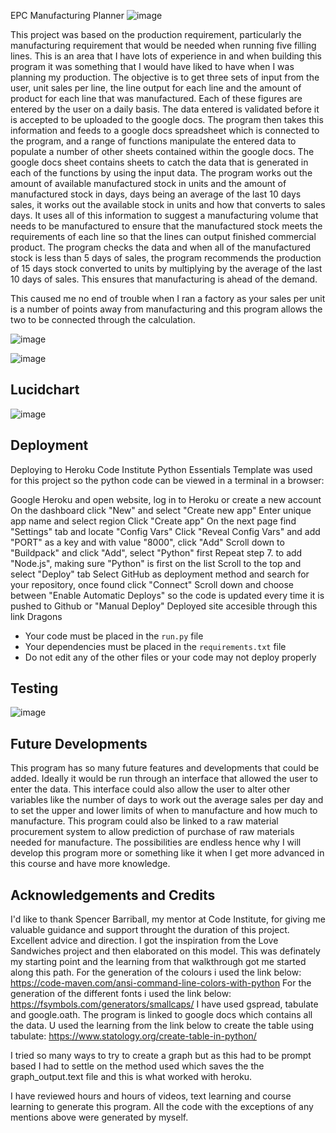 EPC Manufacturing Planner
![image](https://github.com/Declan444/EPCProductionScheduler/assets/119152450/cbdeee66-2056-424e-b491-35b8ba56aecd)

This project was based on the production requirement, particularly the manufacturing requirement that would be needed when running five filling lines. This is an area that I have lots of experience in and when building this program it was something that I would have liked to have when I was planning my production. The objective is to get three sets of input from the user, unit sales per line, the line output for each line and the amount of product for each line that was manufactured. Each of these figures are entered by the user on a daily basis. The data entered is validated before it is accepted to be uploaded to the google docs.  The program then takes this information and feeds to a google docs spreadsheet which is connected to the program, and a range of functions manipulate the entered data to populate a number of other sheets contained within the google docs. The google docs sheet contains sheets to catch the data that is generated in each of the functions by using the input data. The program works out the amount of available manufactured stock in units and the amount of manufactured stock in days, days being an average of the last 10 days sales, it works out the available stock in units and how that converts to sales days. It uses all of this information to suggest a manufacturing volume that needs to be manufactured to ensure that the manufactured stock meets the requirements of each line so that the lines can output finished commercial product. The program checks the data and when all of the manufactured stock is less than 5 days of sales, the program recommends the production of 15 days stock converted to units by multiplying by the average of the last 10 days of sales. This ensures that manufacturing is ahead of the demand. 

This caused me no end of trouble when I ran a factory as your sales per unit is a number of points away  from manufacturing and this program allows the two to be connected through the calculation. 


![image](https://github.com/Declan444/EPCProductionScheduler/assets/119152450/aededa87-c4d7-4954-9395-5f9bc91e5f5e)

![image](https://github.com/Declan444/EPCProductionScheduler/assets/119152450/94a72ac9-3070-4114-8e5f-4f4fbfb2e13d)

## Lucidchart
![image](https://github.com/Declan444/EPCProductionScheduler/assets/119152450/a1149479-7c93-41ef-840b-4eaf441b5b99)


## Deployment
Deploying to Heroku
Code Institute Python Essentials Template was used for this project so the python code can be viewed in a terminal in a browser:

Google Heroku and open website, log in to Heroku or create a new account
On the dashboard click "New" and select "Create new app"
Enter unique app name and select region
Click "Create app"
On the next page find "Settings" tab and locate "Config Vars"
Click "Reveal Config Vars" and add "PORT" as a key and with value "8000", click "Add"
Scroll down to "Buildpack" and click "Add", select "Python" first
Repeat step 7. to add "Node.js", making sure "Python" is first on the list
Scroll to the top and select "Deploy" tab
Select GitHub as deployment method and search for your repository, once found click "Connect"
Scroll down and choose between "Enable Automatic Deploys" so the code is updated every time it is pushed to Github or "Manual Deploy"
Deployed site accesible through this link Dragons


- Your code must be placed in the `run.py` file
- Your dependencies must be placed in the `requirements.txt` file
- Do not edit any of the other files or your code may not deploy properly

## Testing

![image](https://github.com/Declan444/EPCProductionScheduler/assets/119152450/e6b47ea6-ed33-425c-af74-266715df397c)


## Future Developments
This program has so many future features and developments that could be added. Ideally it would be run through an interface that allowed the user to enter the data. This interface could also allow the user to alter other variables like the number of days to work out the average sales per day and to set the upper and lower limits of when to manufacture and how much to manufacture. This program could also be linked to a raw material procurement system to allow prediction of purchase of raw materials needed for manufacture. The possibilities are endless hence why I will develop this program more or something like it when I get more advanced in this course and have more knowledge. 

## Acknowledgements and Credits

I'd like to thank Spencer Barriball, my mentor at Code Institute, for giving me valuable guidance and support throught the duration of this project. Excellent advice and direction. 
I got the inspiration from the Love Sandwiches project and then elaborated on this model. This was definately my starting point and the learning from that walkthrough got me started along this path. 
For the generation of the colours i used the link below:
https://code-maven.com/ansi-command-line-colors-with-python
For the generation of the different fonts i used the link below:
https://fsymbols.com/generators/smallcaps/
I have used gspread, tabulate and google.oath.
The program is linked to google docs which contains all the data.
U used the learning from the link below to create the table using tabulate:
https://www.statology.org/create-table-in-python/

I tried so many ways to try to create a graph but as this had to be prompt based I had to settle on the method used which saves the the graph_output.text file and this is what worked with heroku.

I have reviewed hours and hours of videos, text learning and course learning to generate this program. 
All the code with the exceptions of any mentions above were generated by myself. 




